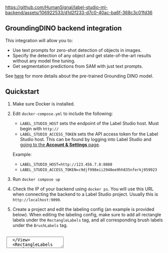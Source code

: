 <!--
---
title: Interactive segmentation with Grounding DINO 
type: blog
tier: all
order: 15
meta_title: Image segmentation in Label Studio using a Grounding DINO backend
meta_description: Label Studio tutorial for using Grounding DINO for zero-shot object detection in images
categories:
    - tutorial
    - groundingdino
    - image annotation
image: "/tutorials/gpt2.png"
---
-->

https://github.com/HumanSignal/label-studio-ml-backend/assets/106922533/d1d2f233-d7c0-40ac-ba6f-368c3c01fd36


## GroundingDINO backend integration

This integration will allow you to:

* Use text prompts for zero-shot detection of objects in images.
* Specify the detection of any object and get state-of-the-art results without any model fine tuning.
* Get segmentation predictions from SAM with just text prompts.

See [here](https://github.com/IDEA-Research/GroundingDINO) for more details about the pre-trained Grounding DINO model. 


## Quickstart

1. Make sure Docker is installed.
2. Edit `docker-compose.yml` to include the following:
   * `LABEL_STUDIO_HOST` sets the endpoint of the Label Studio host. Must begin with `http://` 
   * `LABEL_STUDIO_ACCESS_TOKEN` sets the API access token for the Label Studio host. This can be found by logging
  into Label Studio and [going to the **Account & Settings** page](https://labelstud.io/guide/user_account#Access-token). 

    Example:
   - `LABEL_STUDIO_HOST=http://123.456.7.8:8080`
   - `LABEL_STUDIO_ACCESS_TOKEN=c9djf998eii2948ee9hh835nferkj959923`

3. Run `docker compose up`
4. Check the IP of your backend using `docker ps`. You will use this URL when connecting the backend to a Label Studio project. Usually this is `http://localhost:9090`.

5. Create a project and edit the labeling config (an example is provided below). When editing the labeling config, make sure to add all rectangle labels under the `RectangleLabels` tag, and all corresponding brush labels under the `BrushLabels` tag.

    ```xml
<View>
  <Image name="image" value="$image"/>
  <Style>
    .lsf-main-content.lsf-requesting .prompt::before { content: ' loading...'; color: #808080; }
  </Style>
  <View className="prompt">
  <TextArea name="prompt" toName="image" editable="true" rows="2" maxSubmissions="1" showSubmitButton="true"/>
  </View>
  <RectangleLabels name="label" toName="image">
    <Label value="cats" background="yellow"/>
    <Label value="house" background="blue"/>
  </RectangleLabels>
  <BrushLabels name="label2" toName="image">
    <Label value="cats" background="yellow"/>
    <Label value="house" background="blue"/>
  </BrushLabels>
</View>
```

1. From the **Model** page in the project settings, [connect the model](https://labelstud.io/guide/ml#Connect-the-model-to-Label-Studio). 
2. Go to an image task in your project. Enable **Auto-annotation** (found at the bottom of the labeling interface). Then enter in the prompt box and press **Add**. After this, you should receive your predictions. See the video above for a demo. 


## Using GPU

For the best user experience, it is recommended to use a GPU. To do this, you can update the `docker-compose.yml` file including the following lines:

```yaml
environment:
  - NVIDIA_VISIBLE_DEVICES=all
deploy:
  resources:
    reservations:
      devices:
        - driver: nvidia
          count: 1
          capabilities: [gpu]
```

## Using GroundingSAM

Combine the Segment Anything Model with your text input to automatically generate mask predictions! 

To do this, set `USE_SAM=True` before running. 

If you want to use a more efficient version of SAM, set `USE_MOBILE_SAM=True` as well.


## Batching inputs

https://github.com/HumanSignal/label-studio-ml-backend/assets/106922533/79b788e3-9147-47c0-90db-0404066ee43f

> Note: this is an experimental feature.

1. Clone the Label Studio branch with the added batching features.

`git clone -b feature/dino-support https://github.com/HumanSignal/label-studio.git`

2. Run this branch with `docker compose up`
3. Do steps 2-5 from the [quickstart section](#quickstart), now using access code and host IP info of the newly clones Label Studio branch. GroundingSAM is supported.
4. Go to the task menu inside your project and select the tasks you would like to annotate.
5. Click the dropdown in the upper left hand side and select **Add Text Prompt for GroundingDINO**.
6. Enter in the prompt you would like to retrieve predictions for and click **Submit**.
- If your prompt is different from the label values you have assigned, you can use the underscore to give the correct label values to your prompt outputs. For example, if I wanted to select all brown cats but still give them the label value "cats" from my labeling config, my prompt would be "brown cat_cats".


## Other environment variables

Adjust `BOX_THRESHOLD` and `TEXT_THRESHOLD` values in the Dockerfile to a number between 0 to 1 if experimenting. Defaults are set in `dino.py`. See explanation of these values in this [section](https://github.com/IDEA-Research/GroundingDINO#star-explanationstips-for-grounding-dino-inputs-and-outputs).

If you want to use SAM models saved from either directories, you can use the `MOBILESAM_CHECKPOINT` and `SAM_CHECKPOINT` as shown in the Dockerfile.
